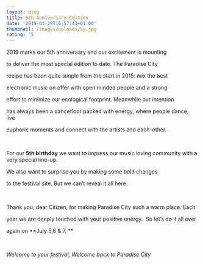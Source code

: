 ```yaml
---
layout: blog
title: 5th Anniversary Edition
date: '2019-01-29T16:57:43+01:00'
thumbnail: /images/uploads/5y.jpg
rating: '5'
---
```



2019 marks our 5th anniversary and our excitement is mounting 

to deliver the most special edition to date. The Paradise City 

recipe has been quite simple from the start in 2015: mix the best

electronic music on offer with open minded people and a strong

effort to minimize our ecological footprint. Meanwhile our intention 

has always been a dancefloor packed with energy, where people dance, live

euphoric moments and connect with the artists and each-other. 

 

For our **5th birthday** we want to impress our music loving community with a very special line-up. 

We also want to surprise you by making some bold changes 

to the festival site. But we can’t reveal it all here. 

 

Thank you, dear Citizen, for making Paradise City such a warm place. Each 

year we are deeply touched with your positive energy.  So let’s do it all over 

again on **July 5,6 & 7. **

 

_Welcome to your festival, Welcome back to Paradise City_
